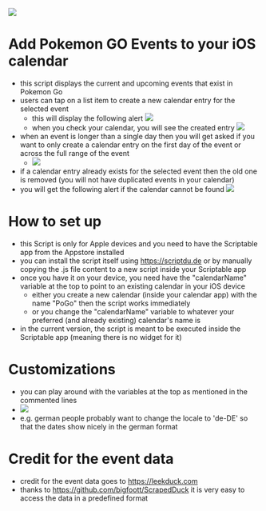 ![](images/eventList.PNG)

# Add Pokemon GO Events to your iOS calendar
- this script displays the current and upcoming events that exist in Pokemon Go
- users can tap on a list item to create a new calendar entry for the selected event
  - this will display the following alert ![](images/success.PNG)
  - when you check your calendar, you will see the created entry ![](images/comDayExample.PNG)
- when an event is longer than a single day then you will get asked if you want to only create a calendar entry on the first day of the event or across the full range of the event
  - ![](images/multiDayEvent.PNG)
- if a calendar entry already exists for the selected event then the old one is removed (you will not have duplicated events in your calendar)
- you will get the following alert if the calendar cannot be found ![](images/wrongCalendarName.PNG)

# How to set up 
- this Script is only for Apple devices and you need to have the Scriptable app from the Appstore installed
- you can install the script itself using https://scriptdu.de or by manually copying the .js file content to a new script inside your Scriptable app
- once you have it on your device, you need have the "calendarName" variable at the top to point to an existing calendar in your iOS device
  - either you create a new calendar (inside your calendar app) with the name "PoGo" then the script works immediately
  - or you change the "calendarName" variable to whatever your preferred (and already existing) calendar's name is
- in the current version, the script is meant to be executed inside the Scriptable app (meaning there is no widget for it)

# Customizations
- you can play around with the variables at the top as mentioned in the commented lines
- ![](images/variables.PNG)
- e.g. german people probably want to change the locale to 'de-DE' so that the dates show nicely in the german format

# Credit for the event data
- credit for the event data goes to https://leekduck.com
- thanks to https://github.com/bigfoott/ScrapedDuck it is very easy to access the data in a predefined format